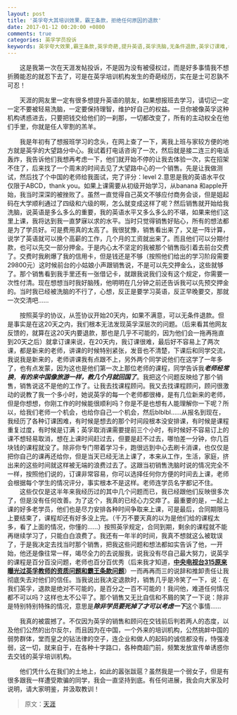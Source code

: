 ```yaml
---
layout: post
title: '英孚夸大其培训效果，霸王条款，拒绝任何原因的退款'
date: 2017-01-12 00:20:00 +0800
comments: true
categories: 英孚学员投诉
keywords: 英孚夸大效果,霸王条款,英孚奇葩,提升英语,英孚洗脑,无条件退款,英孚订课难,老师经常换,315曝光，曝光英孚
---
```

　　这是我第一次在天涯发帖投诉，不是因为没有被侵权过，而是好多事情我不想折腾能忍的就忍下去了，可是在英孚培训机构发生的奇葩经历，实在是士可忍孰不可忍！

　　天涯的网友里一定有很多想提升英语的朋友，如果想报班去学习，请切记一定一定不要被轻易洗脑，一定要保持理智，维护好自己的权益。一旦你被像英孚这种机构诱惑进去，只要把钱交给他们的一刹那，一切都改变了，所有的主动权全在他们手里，你就是任人宰割的羔羊。
<!--more-->

　　我是年初有了想报班学习的念头，在网上查了一下，离我上班与家较方便的地方就是英孚的大望路分中心。我试着打电话咨询了一次，然后就是接二连三的电话轰炸，我告诉他们我想再考虑一下，他们就开始不停的让我去体验一次，实在招架不住了，后来找了一个周末的时间去见了大望路中心的一个销售。先是让我做测试，然后找了个中国的老师给我面试，完了评分：level
 2.意思是我的英语水平仅仅限于ABCD，thank you。如果上课需要从初级开始学习，从banana 
和apple开始，我当时深深的被挫败了。虽然一直觉得自己英文不够应付商务会谈，但是姐起码在大学顺利通过了四级和六级的啊，怎么就变成这样了呢？然后销售就开始给我洗脑，说英语是多么多么的重要，我的英语水平又多么多么的不堪，如果来他们这里上课，我将达到我一直梦寐以求的水平。当时只觉得销售好贴心，所有的想法都是为了学员好。可是费用真的太高了。我很犹豫，销售看出来了，又是一阵计算，说学了英语就可以换个高薪的工作，几个月的工资就出来了。而且他们可以分期付款，也可以先交一部分押金。于是内心太不坚定的我被那个销售指引着去前台交费了。交费时我刷爆了我的信用卡，但是钱还是不够（按照他们给出的学习阶段需要29800元）这时候前台的小姑娘小声跟销售说，不是可以先交押金么，这些就够了。那个销售看到我手里还有一张借记卡，就跟我说我们没有这个规定，你需要一次性付清。现在想想当时我好脑残，他明明在几分钟之前还告诉我可以先预交押金的。当时我已经被洗脑的不行了，心想，反正是要学习英语，反正早晚要交，那就一次交清吧……

　　按照英孚的协议，从签协议开始20天内，如果不满意，可以无条件退款。但是事实是在这20天之内，我们根本无法发现英孚深层次的问题。（后来看其他网友反馈的，就算在这20天内要退款，那也是几乎不可能的，因为他们会一拖再拖直到20天之后）就拿订课来说，在20天内，我订课很难，最后好不容易上了两次课，都是新来的老师，讲课的时候特别紧张，发音也不清楚，下课后和同学交流，我说我是新来的，老师讲课我有点跟不上，另外两个同学说他们在这学了一年多了，也有点发蒙，因为这也是他们第一次上那位老师的课程，同学告诉我***老师经常换***，***有的来中国像旅游一样，教几个月就回国了***。我把这个问题反映给了那个销售，销售说这不是他的工作了。让我去找课程顾问。我又去找课程顾问，顾问很激动的说教了我一个多小时，她说英孚的每一个老师都很棒，是有几位新来的老师，但是你想想，你刚工作的时候能很顺利吗？你是不是也想有人能理解你一下呢？所以，给我们老师一个机会，也给你自己一个机会，然后blblbl……从报名到现在，我经历了各种订课困难，有时候是想去的那个时间段根本没安排课，有时候是课程重复过度，有时候是订满；英孚取消课需要提前三个小时，有时候好不容易订上的课不想轻易取消，想在上课时间赶过去，但要是赶不过去，哪怕差一分钟，你几百块钱的课程就没了。除非你专门带着学习卡，跑很远到中心去刷卡消课，也仅仅是把你自己的课再还给你，但是当天已经无法上课了，本来从工作，生活，家庭，挤出来的这些时间就这样被无端的浪费过去了。这跟当初销售洗脑时说的情况完全不一样，按照他们说的，订课非常容易，你可以选择任何你方便的时间去上课，老师会根据每个学生的情况评分，事实根本不是这样。老师连学员名字都记不住。
　　这些仅仅是这半年来我经历过的其中几个问题而已，我已经跟他们反映很多次了，但是没有任何改善。为了这个，我真的已经心力交瘁了。最重要的是，一起上课的好多老学员，他们也是尽力安排各种时间争取来上课，可是最后，合同期限马上要结束了，课程却还有好多没上完。（千万不要天真的以为是他们给的课程太多，看了上面的情况，你懂的……）按照英孚规定，合同到期，剩余的课程就不能再继续学习了，只能白白浪费了。我还有一年半的时间，我真不想就这么被耽误了，于是我决定去找当时那个销售，把我这些问题和想法都如实告诉了他，一开始，他还是像往常一样，竭尽全力的去说服我，说我没有尽自己最大努力，说英孚的课程是百分百没问题，老师也百分百优秀（后来我才知道，**<u>中央电视台315原来曝光过英孚教师的资质问题和霸王条款问题</u>**）一而再再而三的说辞和推卸责任让我彻底失去对他们的信任。当我说出我决定退款时，销售几乎是冷笑了一下，说：在我们英孚，退款是绝对不可能的，是百分之一百不可能的！我问他，难道任何情况都不可以吗？这样也太不公平了。那个销售又无比自信和不屑的笑了一下说：除非是特别特别特殊的情况，意思是***除非学员要死掉了才可以考虑一下***这个事情……

　　我真的被震撼了。不仅因为英孚的销售和顾问在交钱前后判若两人的态度，以及他们公然的出尔反尔，而且因为在中国，一个外来的培训机构，公然挑衅中国的弱势群体，堂而皇之的钻法律的空子，连企业和做人的起码的诚信都没有，恃强凌弱，这一切，就来自于，在各种十字路口，各种商超门前，频繁发放宣传单诱惑你去交钱的英孚培训机构。

　　他们凭什么在我们的土地上，如此的嚣张跋扈？虽然我是一个弱女子，但是有很多跟我一样遭受欺骗的同学，我会一直坚持到底。有任何进展，我会向大家及时说明，请大家明鉴，并汲取教训！

> 原文：[天涯](http://bbs.tianya.cn/)
